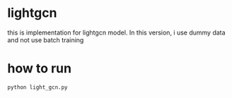 # lightgcn

this is implementation for lightgcn model. In this version, i use dummy data and not use batch training

# how to run 
```bash
python light_gcn.py
